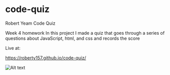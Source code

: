 # code-quiz
Robert Yeam
Code Quiz

Week 4 homework
In this project I made a quiz that goes through a series of questions about JavaScript, html, and css and records the score

Live at:

https://roberty157.github.io/code-quiz/

![Alt text](C:\Users\rober\UCIBootCamp\code-quiz\assets\images\roberty157.github.io_code-quiz_.png?raw=true "Title")
